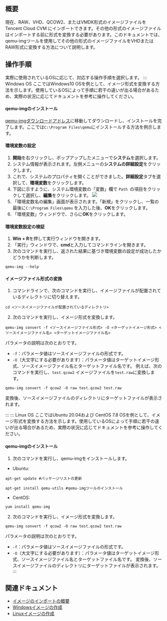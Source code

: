 ## 概要
現在、RAW、VHD、QCOW2、またはVMDK形式のイメージファイルをTencent Cloud CVM にインポートできます。その他の形式のイメージファイルはインポートする前に形式を変換する必要があります。このドキュメントでは、qemu-imgツールを使用してその他の形式のイメージファイルをVHDまたはRAW形式に変換する方法について説明します。

## 操作手順
実際に使用されているOSに応じて、対応する操作手順を選択します。
<dx-tabs>
::: Windows OS[](id:windows)
<dx-alert infotype="explain" title="">
ここではWindows10 OSを例として、イメージ形式を変換する方法を示します。使用しているOSによって手順に若干の違いが出る場合があるため、実際の状況に応じてドキュメントを参考に操作してください。
</dx-alert>


#### qemu-imgのインストール
[qemu-imgダウンロードアドレス](https://qemu.weilnetz.de/w64/?spm=a2c4g.11186623.0.0.52164204ykdbP9)に移動してダウンロードし、インストールを完了します。ここでは`C:\Program Files\qemu`にインストールする方法を例示します。


#### 環境変数の設定
1. **開始**を右クリックし、ポップアップしたメニューで**システム**を選択します。
2.  システム情報が表示されます。左側メニューの**システムの詳細設定**をクリックします。
3. これで、システムのプロパティを開くことができました。**詳細設定**タブを選択して、**環境変数**をクリックします。
4. 下図に示すように、システム環境変数の「変数」欄で `Path `の項目をクリックして選択し、**編集**をクリックします。
![](https://qcloudimg.tencent-cloud.cn/raw/d23a111449b96d2f97615bcc5431b9f4.png)
5. 「環境変数名の編集」画面が表示されます。「新規」をクリックし、一覧の最後に`C:\Program Files\qemu` を入力した後、**OK**をクリックします。
6. 「環境変数」ウィンドウで、さらに**OK**をクリックします。

#### 環境変数設定の検証
1. **Win + R**を押して実行ウィンドウを開きます。
2. 「実行」ウィンドウで、**cmd**と入力してコマンドラインを開きます。
3. 次のコマンドを実行し、返された結果に基づき環境変数の設定が成功したかどうかを判断します。
```
qemu-img --help
```

#### イメージファイル形式の変換
1. コマンドラインで、次のコマンドを実行し、イメージファイルが配置されているディレクトリに切り替えます。
```
cd <ソースイメージファイルが配置されているディレクトリ>
```
2. 次のコマンドを実行し、イメージ形式を変換します。
```
qemu-img convert -f <ソースイメージファイル形式> -O <ターゲットイメージ形式> <ソースイメージファイル名> <ターゲットイメージファイル名>
```
パラメータの説明は次のとおりです。
 - `-f`：パラメータ値はソースイメージファイルの形式です。 
 - `-O`（大文字にする必要があります）：パラメータ値はターゲットイメージ形式、ソースイメージファイル名とターゲットファイル名です。
例えば、次のコマンドを実行し、`test.qcow2` イメージファイルを`test.raw`に変換します。
```
qemu-img convert -f qcow2 -O raw test.qcow2 test.raw
```
変換後、ソースイメージファイルのディレクトリにターゲットファイルが表示されます。

:::
::: Linux OS[](id:linux)
<dx-alert infotype="explain" title="">
ここではUbuntu 20.04および CentOS 7.8 OSを例として、イメージ形式を変換する方法を示します。使用しているOSによって手順に若干の違いが出る場合があるため、実際の状況に応じてドキュメントを参考に操作してください。
</dx-alert>

#### qemu-imgのインストール
1. 次のコマンドを実行し、qemu-imgをインストールします。
 - Ubuntu: 
 ```
 apt-get update #パッケージリストの更新
 ```
 ```
 apt-get install qemu-utils #qemu-imgツールのインストール
 ```
 - CentOS: 
 ```
 yum install qemu-img
 ```
2. 次のコマンドを実行し、イメージ形式を変換します。
```
qemu-img convert -f qcow2 -O raw test.qcow2 test.raw
```
パラメータの説明は次のとおりです。
 - `-f`：パラメータ値はソースイメージファイルの形式です。 
 - `-O`（大文字にする必要があります）：パラメータ値はターゲットイメージ形式、ソースイメージファイル名とターゲットファイル名です。
変換後、ソースイメージファイルのディレクトリにターゲットファイルが表示されます。
:::
</dx-tabs>

## 関連ドキュメント
- [イメージのインポートの概要](https://intl.cloud.tencent.com/document/product/213/4945)
- [Windowsイメージの作成](https://intl.cloud.tencent.com/document/product/213/17815)
- [Linuxイメージの作成](https://intl.cloud.tencent.com/document/product/213/17814)



